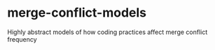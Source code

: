 # merge-conflict-models
Highly abstract models of how coding practices affect merge conflict frequency
